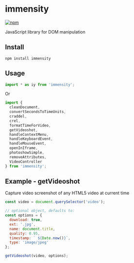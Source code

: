 # immensity

[![npm](https://img.shields.io/npm/v/immensity.svg)](https://www.npmjs.com/package/immensity)

JavaScript library for DOM manipulation

## Install

```
npm install immensity
```

## Usage

```js
import * as iy from 'immensity';
```

Or

```js
import {
  cleanDocument,
  convertSecondsToTimeUnits,
  craddel,
  crel,
  formatTimeForVideo,
  getVideoshot,
  handleContextMenu,
  handleKeyboardEvent,
  handleMouseEvent,
  openInIframe,
  photoshowSimple,
  removeAttributes,
  VideoController
} from 'immensity';
```

## Example - getVideoshot

Capture video screenshot of any HTML5 video at current time

```js
const video = document.querySelector('video');

// optional object, defaults to:
const options = {
  download: true,
  ext: '.jpg',
  name: document.title,
  quality: 0.95,
  timestamp: ` ${Date.now()}`,
  type: 'image/jpeg'
};

getVideoshot(video, options);
```
